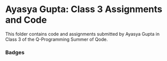 # Ayasya Gupta: Class 3 Assignments and Code
This folder contains code and assignments submitted by Ayasya Gupta in Class 3 of the Q-Programming Summer of Qode.
### Badges